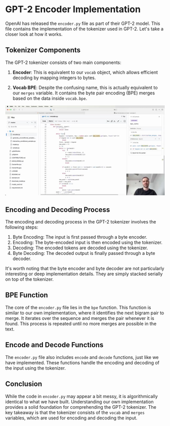 #  GPT-2 Encoder Implementation

OpenAI has released the `encoder.py` file as part of their GPT-2 model. This file contains the implementation of the tokenizer used in GPT-2. Let's take a closer look at how it works.

## Tokenizer Components

The GPT-2 tokenizer consists of two main components:

1. **Encoder**: This is equivalent to our `vocab` object, which allows efficient decoding by mapping integers to bytes.

2. **Vocab BPE**: Despite the confusing name, this is actually equivalent to our `merges` variable. It contains the byte pair encoding (BPE) merges based on the data inside `vocab.bpe`.

<img src="04679.jpg"/>

## Encoding and Decoding Process

The encoding and decoding process in the GPT-2 tokenizer involves the following steps:

1. Byte Encoding: The input is first passed through a byte encoder.
2. Encoding: The byte-encoded input is then encoded using the tokenizer.
3. Decoding: The encoded tokens are decoded using the tokenizer.
4. Byte Decoding: The decoded output is finally passed through a byte decoder.

It's worth noting that the byte encoder and byte decoder are not particularly interesting or deep implementation details. They are simply stacked serially on top of the tokenizer.

## BPE Function

The core of the `encoder.py` file lies in the `bpe` function. This function is similar to our own implementation, where it identifies the next bigram pair to merge. It iterates over the sequence and merges the pair whenever it is found. This process is repeated until no more merges are possible in the text.

## Encode and Decode Functions

The `encoder.py` file also includes `encode` and `decode` functions, just like we have implemented. These functions handle the encoding and decoding of the input using the tokenizer.

## Conclusion

While the code in `encoder.py` may appear a bit messy, it is algorithmically identical to what we have built. Understanding our own implementation provides a solid foundation for comprehending the GPT-2 tokenizer. The key takeaway is that the tokenizer consists of the `vocab` and `merges` variables, which are used for encoding and decoding the input.